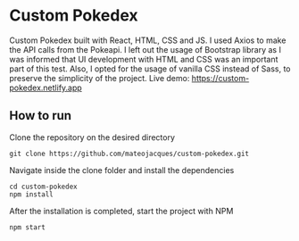 # Custom Pokedex

Custom Pokedex built with React, HTML, CSS and JS. I used Axios to make the API calls from the Pokeapi.
I left out the usage of Bootstrap library as I was informed that UI development with HTML and CSS was an important part of this test. Also, I opted for the usage of vanilla CSS instead of Sass, to preserve the simplicity of the project.
Live demo: https://custom-pokedex.netlify.app

## How to run
Clone the repository on the desired directory
```
git clone https://github.com/mateojacques/custom-pokedex.git
```

Navigate inside the clone folder and install the dependencies
```
cd custom-pokedex
npm install
```

After the installation is completed, start the project with NPM

```
npm start
```

